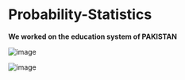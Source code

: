 # Probability-Statistics


**We worked on the education system of PAKISTAN**

 ![image](https://user-images.githubusercontent.com/103254302/182023453-4747336c-c735-49a5-a322-17ec5840ea1d.png)
  
  
  
![image](https://user-images.githubusercontent.com/103254302/182023509-d1714169-39f7-47ff-b7b4-f58e1ec7d860.png)


